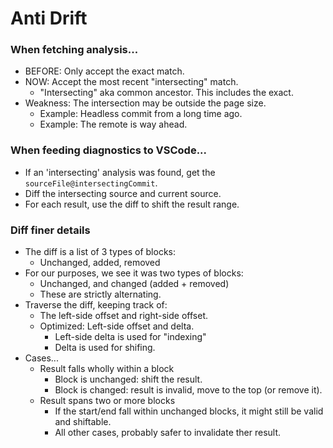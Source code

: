 # Anti Drift

### When fetching analysis...
* BEFORE: Only accept the exact match.
* NOW: Accept the most recent "intersecting" match.
  * "Intersecting" aka common ancestor. This includes the exact.
* Weakness: The intersection may be outside the page size.
  * Example: Headless commit from a long time ago.
  * Example: The remote is way ahead.

### When feeding diagnostics to VSCode...
* If an 'intersecting' analysis was found, get the `sourceFile@intersectingCommit`.
* Diff the intersecting source and current source.
* For each result, use the diff to shift the result range.

### Diff finer details
* The diff is a list of 3 types of blocks:
  * Unchanged, added, removed
* For our purposes, we see it was two types of blocks:
  * Unchanged, and changed (added + removed)
  * These are strictly alternating.
* Traverse the diff, keeping track of:
  * The left-side offset and right-side offset.
  * Optimized: Left-side offset and delta.
    * Left-side delta is used for "indexing"
	* Delta is used for shifing.
* Cases...
  * Result falls wholly within a block
    * Block is unchanged: shift the result.
	* Block is changed: result is invalid, move to the top (or remove it).
  * Result spans two or more blocks
    * If the start/end fall within unchanged blocks, it might still be valid and shiftable.
	* All other cases, probably safer to invalidate ther result.
  